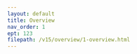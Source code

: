 ```yaml
---
layout: default
title: Overview
nav_order: 1
ept: 123
filepath: /v15/overview/1-overview.html
---
```

